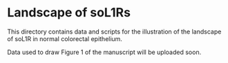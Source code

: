 # Landscape of soL1Rs

This directory contains data and scripts for the illustration of the landscape of soL1R in normal colorectal epithelium.

Data used to draw Figure 1 of the manuscript will be uploaded soon.
